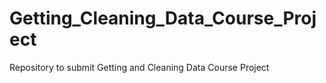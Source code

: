 # Getting_Cleaning_Data_Course_Project
Repository to submit Getting and Cleaning Data Course Project
